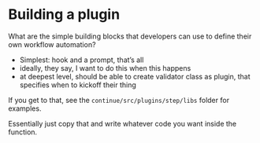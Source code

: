 # Building a plugin

What are the simple building blocks that developers can use to define their own workflow automation?
- Simplest: hook and a prompt, that’s all
- ideally, they say, I want to do this when this happens
- at deepest level, should be able to create validator class as plugin, that specifies when to kickoff their thing

If you get to that, see the `continue/src/plugins/step/libs` folder for examples. 

Essentially just copy that and write whatever code you want inside the function.